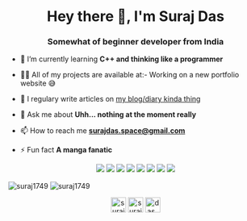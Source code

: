 <h1 align="center">Hey there 👋, I'm Suraj Das</h1>
<h3 align="center">Somewhat of beginner developer from India</h3>

- 🌱 I’m currently learning **C++ and thinking like a programmer**

- 👨‍💻 All of my projects are available at:- Working on a new portfolio website 😅

- 📝 I regulary write articles on [my blog/diary kinda thing](https://surajdas.netlify.app/)

- 💬 Ask me about **Uhh... nothing at the moment really**

- 📫 How to reach me **surajdas.space@gmail.com**

- ⚡ Fun fact **A manga fanatic**

<p align="center"> <img src="https://img.shields.io/badge/-Android-black?style=flat&logo=android"> <img src = "https://img.shields.io/badge/-CSS3-1572B6?style=flat&logo=css3&logoColor=white"> <img src="https://img.shields.io/badge/-Bootstrap-563D7C?style=flat&logo=bootstrap&logoColor=white"> <img src = "https://img.shields.io/badge/-CSS3-1572B6?style=flat&logo=css3&logoColor=white"> <img src = "https://img.shields.io/badge/-HTML5-E34F26?style=flat&logo=html5&logoColor=white"> <img src="https://img.shields.io/badge/-Database%20Management-4d008f?style=flat"> <img src="https://img.shields.io/badge/-Python%203-black?style=flat&logo=python&logoColor=white"> <img src="https://img.shields.io/badge/-Flask-0d7963?style=flat&logo=flask&logoColor=white">
</p>
<img align="center" src="https://github-readme-stats.vercel.app/api/top-langs/?username=suraj1749&layout=compact&hide=html" alt="suraj1749" />

<img align="center" src="https://github-readme-stats.vercel.app/api?username=suraj1749&show_icons=true" alt="suraj1749" />

<p align="center">
<a href="https://dev.to/suraj1749" target="blank"><img align="center" src="https://cdn.jsdelivr.net/npm/simple-icons@3.0.1/icons/dev-dot-to.svg" alt="suraj1749" height="30" width="30" /></a>
<a href="https://twitter.com/surajda38564157" target="blank"><img align="center" src="https://cdn.jsdelivr.net/npm/simple-icons@3.0.1/icons/twitter.svg" alt="surajda38564157" height="30" width="30" /></a>
<a href="https://www.youtube.com/c/das_sein" target="blank"><img align="center" src="https://cdn.jsdelivr.net/npm/simple-icons@3.0.1/icons/youtube.svg" alt="das_sein" height="30" width="30" /></a>
</p>

